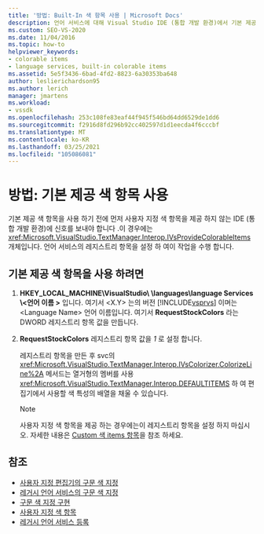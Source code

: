 ```yaml
---
title: '방법: Built-In 색 항목 사용 | Microsoft Docs'
description: 언어 서비스에 대해 Visual Studio IDE (통합 개발 환경)에서 기본 제공 색 항목을 사용 하는 방법에 대해 알아봅니다.
ms.custom: SEO-VS-2020
ms.date: 11/04/2016
ms.topic: how-to
helpviewer_keywords:
- colorable items
- language services, built-in colorable items
ms.assetid: 5e5f3436-6bad-4fd2-8823-6a30353ba648
author: leslierichardson95
ms.author: lerich
manager: jmartens
ms.workload:
- vssdk
ms.openlocfilehash: 253c108fe83eaf44f945f546bd64dd6529de1dd6
ms.sourcegitcommit: f2916d8fd296b92cc402597d1d1eecda4f6cccbf
ms.translationtype: MT
ms.contentlocale: ko-KR
ms.lasthandoff: 03/25/2021
ms.locfileid: "105086081"
---
```

# <a name="how-to-use-built-in-colorable-items"></a>방법: 기본 제공 색 항목 사용
기본 제공 색 항목을 사용 하기 전에 먼저 사용자 지정 색 항목을 제공 하지 않는 IDE (통합 개발 환경)에 신호를 보내야 합니다 .이 경우에는 <xref:Microsoft.VisualStudio.TextManager.Interop.IVsProvideColorableItems> 개체입니다. 언어 서비스의 레지스트리 항목을 설정 하 여이 작업을 수행 합니다.

## <a name="to-use-built-in-colorable-items"></a>기본 제공 색 항목을 사용 하려면

1. **HKEY_LOCAL_MACHINE\VisualStudio\\<X-y> \languages\language Services \\<언어 이름 \>** 입니다. 여기서 \<X.Y> 는의 버전 [!INCLUDE[vsprvs](../../code-quality/includes/vsprvs_md.md)] 이며는 \<Language Name> 언어 이름입니다. 여기서 **RequestStockColors** 라는 DWORD 레지스트리 항목 값을 만듭니다.

2. **RequestStockColors** 레지스트리 항목 값을 *1* 로 설정 합니다.

    레지스트리 항목을 만든 후 svc의 <xref:Microsoft.VisualStudio.TextManager.Interop.IVsColorizer.ColorizeLine%2A> 메서드는 열거형의 멤버를 사용 <xref:Microsoft.VisualStudio.TextManager.Interop.DEFAULTITEMS> 하 여 편집기에서 사용할 색 특성의 배열을 채울 수 있습니다.

   > [!NOTE]
   > 사용자 지정 색 항목을 제공 하는 경우에는이 레지스트리 항목을 설정 하지 마십시오. 자세한 내용은 [Custom 색 items 항목](../../extensibility/internals/custom-colorable-items.md)을 참조 하세요.

## <a name="see-also"></a>참조
- [사용자 지정 편집기의 구문 색 지정](../../extensibility/syntax-coloring-in-custom-editors.md)
- [레거시 언어 서비스의 구문 색 지정](../../extensibility/internals/syntax-coloring-in-a-legacy-language-service.md)
- [구문 색 지정 구현](../../extensibility/internals/implementing-syntax-coloring.md)
- [사용자 지정 색 항목](../../extensibility/internals/custom-colorable-items.md)
- [레거시 언어 서비스 등록](../../extensibility/internals/registering-a-legacy-language-service2.md)
